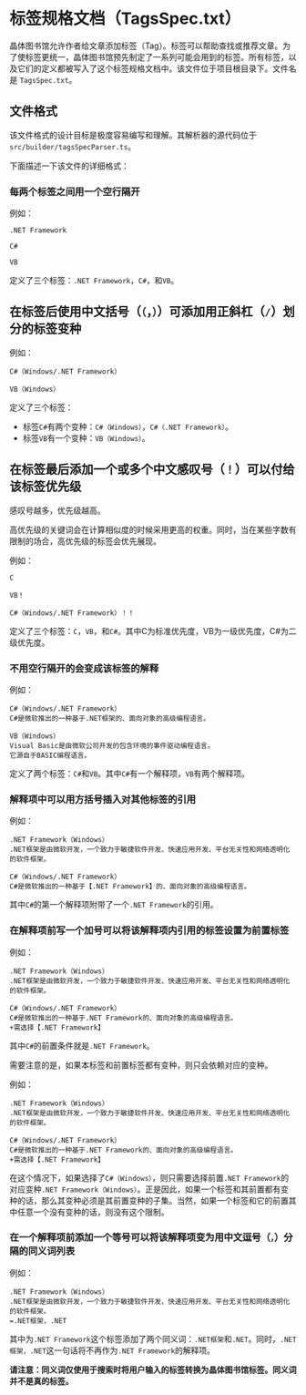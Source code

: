 # 标签规格文档（TagsSpec.txt）
晶体图书馆允许作者给文章添加标签（Tag）。标签可以帮助查找或推荐文章。为了使标签更统一，晶体图书馆预先制定了一系列可能会用到的标签。所有标签，以及它们的定义都被写入了这个标签规格文档中。该文件位于项目根目录下。文件名是 `TagsSpec.txt`。

## 文件格式
该文件格式的设计目标是极度容易编写和理解。其解析器的源代码位于 `src/builder/tagsSpecParser.ts`。

下面描述一下该文件的详细格式：

### 每两个标签之间用一个空行隔开
例如：

```
.NET Framework

C#

VB
```

定义了三个标签：`.NET Framework`，`C#`，和`VB`。

## 在标签后使用中文括号（`（`，`）`）可添加用正斜杠（`/`）划分的标签变种
例如：

```
C#（Windows/.NET Framework）

VB（Windows）
```

定义了三个标签：

- 标签`C#`有两个变种：`C#（Windows）`，`C#（.NET Framework）`。
- 标签`VB`有一个变种：`VB（Windows）`。

## 在标签最后添加一个或多个中文感叹号（`！`）可以付给该标签优先级
感叹号越多，优先级越高。

高优先级的关键词会在计算相似度的时候采用更高的权重。同时，当在某些字数有限制的场合，高优先级的标签会优先展现。

例如：

```
C

VB！

C#（Windows/.NET Framework）！！
```

定义了三个标签：`C`，`VB`，和`C#`。其中C为标准优先度，VB为一级优先度，C#为二级优先度。

### 不用空行隔开的会变成该标签的解释
例如：

```
C#（Windows/.NET Framework）
C#是微软推出的一种基于.NET框架的、面向对象的高级编程语言。

VB（Windows）
Visual Basic是由微软公司开发的包含环境的事件驱动编程语言。
它源自于BASIC编程语言。
```

定义了两个标签：`C#`和`VB`。其中`C#`有一个解释项，`VB`有两个解释项。

### 解释项中可以用方括号插入对其他标签的引用
例如：

```
.NET Framework（Windows）
.NET框架是由微软开发，一个致力于敏捷软件开发、快速应用开发、平台无关性和网络透明化的软件框架。

C#（Windows/.NET Framework）
C#是微软推出的一种基于【.NET Framework】的、面向对象的高级编程语言。
```

其中`C#`的第一个解释项附带了一个`.NET Framework`的引用。

### 在解释项前写一个加号可以将该解释项内引用的标签设置为前置标签
例如：

```
.NET Framework（Windows）
.NET框架是由微软开发，一个致力于敏捷软件开发、快速应用开发、平台无关性和网络透明化的软件框架。

C#（Windows/.NET Framework）
C#是微软推出的一种基于.NET Framework的、面向对象的高级编程语言。
+需选择【.NET Framework】
```

其中`C#`的前置条件就是`.NET Framework`。

需要注意的是，如果本标签和前置标签都有变种，则只会依赖对应的变种。

例如：

```
.NET Framework（Windows）
.NET框架是由微软开发，一个致力于敏捷软件开发、快速应用开发、平台无关性和网络透明化的软件框架。

C#（Windows/.NET Framework）
C#是微软推出的一种基于.NET Framework的、面向对象的高级编程语言。
+需选择【.NET Framework】
```

在这个情况下，如果选择了`C#（Windows）`，则只需要选择前置`.NET Framework`的对应变种`.NET Framework（Windows）`。正是因此，如果一个标签和其前置都有变种的话，那么其变种必须是其前置变种的子集。当然，如果一个标签和它的前置其中任意一个没有变种的话，则没有这个限制。

### 在一个解释项前添加一个等号可以将该解释项变为用中文逗号（`，`）分隔的同义词列表
例如：

```
.NET Framework（Windows）
.NET框架是由微软开发，一个致力于敏捷软件开发、快速应用开发、平台无关性和网络透明化的软件框架。
=.NET框架，.NET
```

其中为`.NET Framework`这个标签添加了两个同义词：`.NET框架`和`.NET`。同时，`.NET框架，.NET`这一句话将不再作为`.NET Framework`的解释项。

**请注意：同义词仅使用于搜索时将用户输入的标签转换为晶体图书馆标签。同义词并不是真的标签。**
